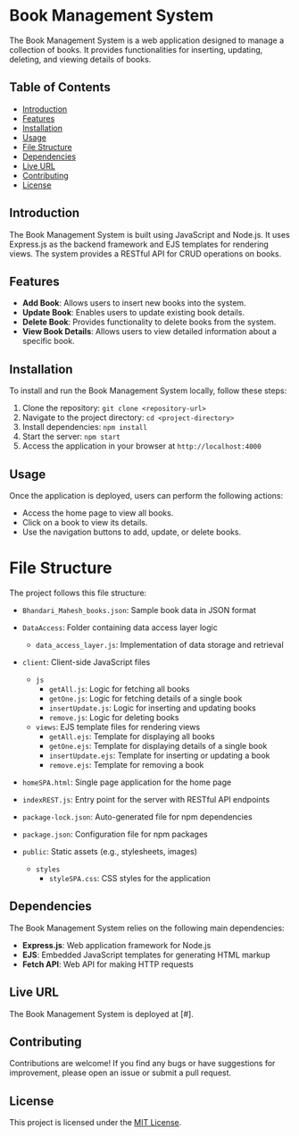 # Book Management System

The Book Management System is a web application designed to manage a collection of books. It provides functionalities for inserting, updating, deleting, and viewing details of books.

## Table of Contents

- [Introduction](#introduction)
- [Features](#features)
- [Installation](#installation)
- [Usage](#usage)
- [File Structure](#file-structure)
- [Dependencies](#dependencies)
- [Live URL](#live-url)
- [Contributing](#contributing)
- [License](#license)

## Introduction

The Book Management System is built using JavaScript and Node.js. It uses Express.js as the backend framework and EJS templates for rendering views. The system provides a RESTful API for CRUD operations on books.

## Features

- **Add Book**: Allows users to insert new books into the system.
- **Update Book**: Enables users to update existing book details.
- **Delete Book**: Provides functionality to delete books from the system.
- **View Book Details**: Allows users to view detailed information about a specific book.

## Installation
To install and run the Book Management System locally, follow these steps:

1. Clone the repository: `git clone <repository-url>`
2. Navigate to the project directory: `cd <project-directory>`
3. Install dependencies: `npm install`
4. Start the server: `npm start`
5. Access the application in your browser at `http://localhost:4000`

## Usage

Once the application is deployed, users can perform the following actions:

- Access the home page to view all books.
- Click on a book to view its details.
- Use the navigation buttons to add, update, or delete books.

# File Structure

The project follows this file structure:

- `Bhandari_Mahesh_books.json`: Sample book data in JSON format

- `DataAccess`: Folder containing data access layer logic
  - `data_access_layer.js`: Implementation of data storage and retrieval

- `client`: Client-side JavaScript files
  - `js`
    - `getAll.js`: Logic for fetching all books
    - `getOne.js`: Logic for fetching details of a single book
    - `insertUpdate.js`: Logic for inserting and updating books
    - `remove.js`: Logic for deleting books
  - `views`: EJS template files for rendering views
    - `getAll.ejs`: Template for displaying all books
    - `getOne.ejs`: Template for displaying details of a single book
    - `insertUpdate.ejs`: Template for inserting or updating a book
    - `remove.ejs`: Template for removing a book

- `homeSPA.html`: Single page application for the home page

- `indexREST.js`: Entry point for the server with RESTful API endpoints

- `package-lock.json`: Auto-generated file for npm dependencies

- `package.json`: Configuration file for npm packages

- `public`: Static assets (e.g., stylesheets, images)
  - `styles`
    - `styleSPA.css`: CSS styles for the application


## Dependencies

The Book Management System relies on the following main dependencies:

- **Express.js**: Web application framework for Node.js
- **EJS**: Embedded JavaScript templates for generating HTML markup
- **Fetch API**: Web API for making HTTP requests

## Live URL

The Book Management System is deployed at [#].

## Contributing

Contributions are welcome! If you find any bugs or have suggestions for improvement, please open an issue or submit a pull request.

## License

This project is licensed under the [MIT License](LICENSE).
